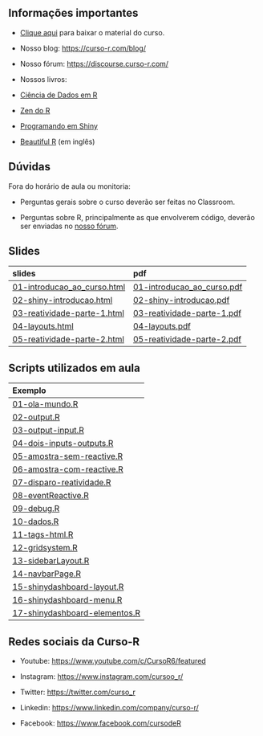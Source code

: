 
<!-- README.md is generated from README.Rmd. Please edit that file -->

## Informações importantes

- [Clique
  aqui](https://raw.githubusercontent.com/curso-r/main-dashboards/master/material_do_curso.zip)
  para baixar o material do curso.

- Nosso blog: <https://curso-r.com/blog/>

- Nosso fórum: <https://discourse.curso-r.com/>

- Nossos livros:

- [Ciência de Dados em R](https://livro.curso-r.com/)

- [Zen do R](https://curso-r.github.io/zen-do-r/)

- [Programando em Shiny](https://programando-em-shiny.curso-r.com/)

- [Beautiful R](https://curso-r.github.io/beautiful-r/) (em inglês)

## Dúvidas

Fora do horário de aula ou monitoria:

- Perguntas gerais sobre o curso deverão ser feitas no Classroom.

- Perguntas sobre R, principalmente as que envolverem código, deverão
  ser enviadas no [nosso fórum](https://discourse.curso-r.com/).

## Slides

| slides                                                                                                      | pdf                                                                                                       |
|:------------------------------------------------------------------------------------------------------------|:----------------------------------------------------------------------------------------------------------|
| [01-introducao_ao_curso.html](https://curso-r.github.io/main-dashboards/slides/01-introducao_ao_curso.html) | [01-introducao_ao_curso.pdf](https://curso-r.github.io/main-dashboards/slides/01-introducao_ao_curso.pdf) |
| [02-shiny-introducao.html](https://curso-r.github.io/main-dashboards/slides/02-shiny-introducao.html)       | [02-shiny-introducao.pdf](https://curso-r.github.io/main-dashboards/slides/02-shiny-introducao.pdf)       |
| [03-reatividade-parte-1.html](https://curso-r.github.io/main-dashboards/slides/03-reatividade-parte-1.html) | [03-reatividade-parte-1.pdf](https://curso-r.github.io/main-dashboards/slides/03-reatividade-parte-1.pdf) |
| [04-layouts.html](https://curso-r.github.io/main-dashboards/slides/04-layouts.html)                         | [04-layouts.pdf](https://curso-r.github.io/main-dashboards/slides/04-layouts.pdf)                         |
| [05-reatividade-parte-2.html](https://curso-r.github.io/main-dashboards/slides/05-reatividade-parte-2.html) | [05-reatividade-parte-2.pdf](https://curso-r.github.io/main-dashboards/slides/05-reatividade-parte-2.pdf) |

## Scripts utilizados em aula

| Exemplo                                                                                                            |
|:-------------------------------------------------------------------------------------------------------------------|
| [01-ola-mundo.R](https://curso-r.github.io/202304-dashboards/pratica/01-ola-mundo.R)                               |
| [02-output.R](https://curso-r.github.io/202304-dashboards/pratica/02-output.R)                                     |
| [03-output-input.R](https://curso-r.github.io/202304-dashboards/pratica/03-output-input.R)                         |
| [04-dois-inputs-outputs.R](https://curso-r.github.io/202304-dashboards/pratica/04-dois-inputs-outputs.R)           |
| [05-amostra-sem-reactive.R](https://curso-r.github.io/202304-dashboards/pratica/05-amostra-sem-reactive.R)         |
| [06-amostra-com-reactive.R](https://curso-r.github.io/202304-dashboards/pratica/06-amostra-com-reactive.R)         |
| [07-disparo-reatividade.R](https://curso-r.github.io/202304-dashboards/pratica/07-disparo-reatividade.R)           |
| [08-eventReactive.R](https://curso-r.github.io/202304-dashboards/pratica/08-eventReactive.R)                       |
| [09-debug.R](https://curso-r.github.io/202304-dashboards/pratica/09-debug.R)                                       |
| [10-dados.R](https://curso-r.github.io/202304-dashboards/pratica/10-dados.R)                                       |
| [11-tags-html.R](https://curso-r.github.io/202304-dashboards/pratica/11-tags-html.R)                               |
| [12-gridsystem.R](https://curso-r.github.io/202304-dashboards/pratica/12-gridsystem.R)                             |
| [13-sidebarLayout.R](https://curso-r.github.io/202304-dashboards/pratica/13-sidebarLayout.R)                       |
| [14-navbarPage.R](https://curso-r.github.io/202304-dashboards/pratica/14-navbarPage.R)                             |
| [15-shinydashboard-layout.R](https://curso-r.github.io/202304-dashboards/pratica/15-shinydashboard-layout.R)       |
| [16-shinydashboard-menu.R](https://curso-r.github.io/202304-dashboards/pratica/16-shinydashboard-menu.R)           |
| [17-shinydashboard-elementos.R](https://curso-r.github.io/202304-dashboards/pratica/17-shinydashboard-elementos.R) |

## Redes sociais da Curso-R

- Youtube: <https://www.youtube.com/c/CursoR6/featured>

- Instagram: <https://www.instagram.com/cursoo_r/>

- Twitter: <https://twitter.com/curso_r>

- Linkedin: <https://www.linkedin.com/company/curso-r/>

- Facebook: <https://www.facebook.com/cursodeR>
